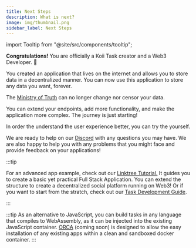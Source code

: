 ```yaml
---
title: Next Steps
description: What is next?
image: img/thumbnail.png
sidebar_label: Next Steps
---
```


import Tooltip from "@site/src/components/tooltip";

**Congratulations!** You are officially a Koii Task creator and a Web3 Developer. 🎉

You created an application that lives on the internet and allows you to store data in a decentralized manner. You can now use this application to store any data you want, forever.

The [Ministry of Truth](https://en.wikipedia.org/wiki/Ministries_in_Nineteen_Eighty-Four) can no longer change nor censor your data.

You can extend your endpoints, add more functionality, and make the application more complex. The journey is just starting!

In order the understand the user experience better, you can try the <Tooltip text="Koii Desktop Node"/> yourself.

We are ready to help on our [Discord](https://discord.gg/koii) with any questions you may have. We are also happy to help you with any problems that you might face and provide feedback on your applications!

:::tip

For an advanced app example, check out our [Linktree Tutorial.](/tutorials/linktree/intro) It guides you to create a basic yet practical Full Stack Application. You can extend the structure to create a decentralized social platform running on Web3! Or if you want to start from the stratch, check out our [Task Development Guide](/develop/write-a-koii-task/task-development-guide/).

:::

:::tip
As an alternative to JavaScript, you can build tasks in any language that compiles to WebAssembly, as it can be injected into the existing JavaScript container. [ORCA](/concepts/containerized-tasks/orca) (coming soon) is designed to allow the easy installation of any existing apps within a clean and sandboxed docker container.
:::
